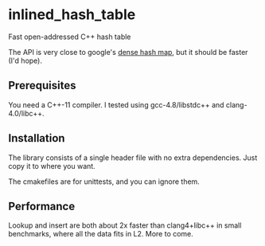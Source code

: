 # inlined_hash_table

Fast open-addressed C++ hash table

The API is very close to google's
[dense hash map](http://goog-sparsehash.sourceforge.net/doc/dense_hash_map.html),
but it should be faster (I'd hope).

## Prerequisites

You need a C++-11 compiler. I tested using gcc-4.8/libstdc++ and clang-4.0/libc++.

## Installation

The library consists of a single header file with no extra dependencies. Just
copy it to where you want.

The cmakefiles are for unittests, and you can ignore them.

## Performance

Lookup and insert are both about 2x faster than clang4+libc++ in small
benchmarks, where all the data fits in L2. More to come.
